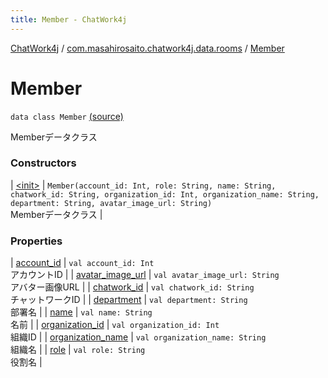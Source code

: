 ```yaml
---
title: Member - ChatWork4j
---
```


[ChatWork4j](../../index.md) / [com.masahirosaito.chatwork4j.data.rooms](../index.md) / [Member](.)

# Member

`data class Member` [(source)](https://github.com/MasahiroSaito/ChatWork4j/tree/master/src/main/kotlin/com/masahirosaito/chatwork4j/data/rooms/Member.kt#L15)

Memberデータクラス

### Constructors

| [&lt;init&gt;](-init-.md) | `Member(account_id: Int, role: String, name: String, chatwork_id: String, organization_id: Int, organization_name: String, department: String, avatar_image_url: String)`<br>Memberデータクラス |

### Properties

| [account_id](account_id.md) | `val account_id: Int`<br>アカウントID |
| [avatar_image_url](avatar_image_url.md) | `val avatar_image_url: String`<br>アバター画像URL |
| [chatwork_id](chatwork_id.md) | `val chatwork_id: String`<br>チャットワークID |
| [department](department.md) | `val department: String`<br>部署名 |
| [name](name.md) | `val name: String`<br>名前 |
| [organization_id](organization_id.md) | `val organization_id: Int`<br>組織ID |
| [organization_name](organization_name.md) | `val organization_name: String`<br>組織名 |
| [role](role.md) | `val role: String`<br>役割名 |

